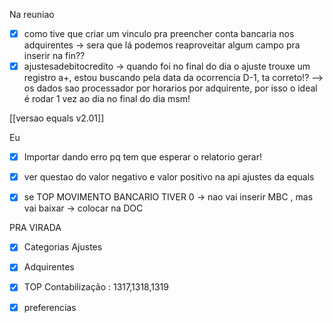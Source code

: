 Na reuniao
- [x] como tive que criar um vinculo pra preencher conta bancaria nos adquirentes -> sera que lá podemos reaproveitar algum campo pra inserir na fin??
- [x] ajustesadebitocredito -> quando foi no final do dia o ajuste trouxe um registro a+, estou buscando pela data da ocorrencia D-1, ta correto!?
	--> os dados sao processador por horarios por adquirente, por isso o ideal é rodar 1 vez ao dia no final do dia msm!

[[versao equals v2.01]]

Eu
- [x] Importar dando erro pq tem que esperar o relatorio gerar!
- [x] ver questao do valor negativo e valor positivo na api ajustes da equals
- [x] se TOP MOVIMENTO BANCARIO TIVER 0 -> nao vai inserir MBC , mas vai baixar -> colocar na DOC


PRA VIRADA
- [x] Categorias Ajustes
- [x] Adquirentes
- [x] TOP Contabilização : 1317,1318,1319
- [x] preferencias 


